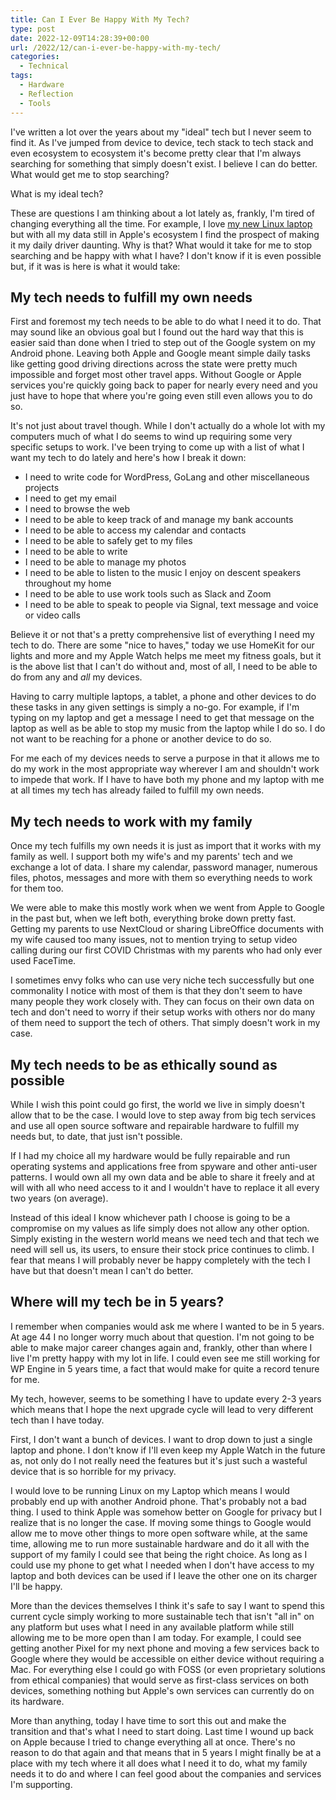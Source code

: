 ```yaml
---
title: Can I Ever Be Happy With My Tech?
type: post
date: 2022-12-09T14:28:39+00:00
url: /2022/12/can-i-ever-be-happy-with-my-tech/
categories:
  - Technical
tags:
  - Hardware
  - Reflection
  - Tools
---
```


I've written a lot over the years about my "ideal" tech but I never seem to find it. As I've jumped from device to device, tech stack to tech stack and even ecosystem to ecosystem it's become pretty clear that I'm always searching for something that simply doesn't exist. I believe I can do better.
What would get me to stop searching?

What is my ideal tech?

These are questions I am thinking about a lot lately as, frankly, I'm tired of changing everything all the time. For example, I love [my new Linux laptop][1] but with all my data still in Apple's ecosystem I find the prospect of making it my daily driver daunting. Why is that? What would it take for me to stop searching and be happy with what I have? I don't know if it is even possible but, if it was is here is what it would take:

## My tech needs to fulfill my own needs

First and foremost my tech needs to be able to do what I need it to do. That may sound like an obvious goal but I found out the hard way that this is easier said than done when I tried to step out of the Google system on my Android phone. Leaving both Apple and Google meant simple daily tasks like getting good driving directions across the state were pretty much impossible and forget most other travel apps. Without Google or Apple services you're quickly going back to paper for nearly every need and you just have to hope that where you're going even still even allows you to do so.

It's not just about travel though. While I don't actually do a whole lot with my computers much of what I do seems to wind up requiring some very specific setups to work. I've been trying to come up with a list of what I want my tech to do lately and here's how I break it down:

* I need to write code for WordPress, GoLang and other miscellaneous projects
* I need to get my email
* I need to browse the web
* I need to be able to keep track of and manage my bank accounts
* I need to be able to access my calendar and contacts
* I need to be able to safely get to my files
 * I need to be able to write
* I need to be able to manage my photos
* I need to be able to listen to the music I enjoy on descent speakers throughout my home
* I need to be able to use work tools such as Slack and Zoom
* I need to be able to speak to people via Signal, text message and voice or video calls

Believe it or not that's a pretty comprehensive list of everything I need my tech to do. There are some "nice to haves," today we use HomeKit for our lights and more and my Apple Watch helps me meet my fitness goals, but it is the above list that I can't do without and, most of all, I need to be able to do from any and _all_ my devices.

Having to carry multiple laptops, a tablet, a phone and other devices to do these tasks in any given settings is simply a no-go. For example, if I'm typing on my laptop and get a message I need to get that message on the laptop as well as be able to stop my music from the laptop while I do so. I do not want to be reaching for a phone or another device to do so.

For me each of my devices needs to serve a purpose in that it allows me to do my work in the most appropriate way wherever I am and shouldn't work to impede that work. If I have to have both my phone and my laptop with me at all times my tech has already failed to fulfill my own needs.

## My tech needs to work with my family

Once my tech fulfills my own needs it is just as import that it works with my family as well. I support both my wife's and my parents' tech and we exchange a lot of data. I share my calendar, password manager, numerous files, photos, messages and more with them so everything needs to work for them too.

We were able to make this mostly work when we went from Apple to Google in the past but, when we left both, everything broke down pretty fast. Getting my parents to use NextCloud or sharing LibreOffice documents with my wife caused too many issues, not to mention trying to setup video calling during our first COVID Christmas with my parents who had only ever used FaceTime.

I sometimes envy folks who can use very niche tech successfully but one commonality I notice with most of them is that they don't seem to have many people they work closely with. They can focus on their own data on tech and don't need to worry if their setup works with others nor do many of them need to support the tech of others. That simply doesn't work in my case.

## My tech needs to be as ethically sound as possible

While I wish this point could go first, the world we live in simply doesn't allow that to be the case. I would love to step away from big tech services and use all open source software and repairable hardware to fulfill my needs but, to date, that just isn't possible.

If I had my choice all my hardware would be fully repairable and run operating systems and applications free from spyware and other anti-user patterns. I would own all my own data and be able to share it freely and at will with all who need access to it and I wouldn't have to replace it all every two years (on average).

Instead of this ideal I know whichever path I choose is going to be a compromise on my values as life simply does not allow any other option. Simply existing in the western world means we need tech and that tech we need will sell us, its users, to ensure their stock price continues to climb. I fear that means I will probably never be happy completely with the tech I have but that doesn't mean I can't do better.

## Where will my tech be in 5 years?

I remember when companies would ask me where I wanted to be in 5 years. At age 44 I no longer worry much about that question. I'm not going to be able to make major career changes again and, frankly, other than where I live I'm pretty happy with my lot in life. I could even see me still working for WP Engine in 5 years time, a fact that would make for quite a record tenure for me.

My tech, however, seems to be something I have to update every 2-3 years which means that I hope the next upgrade cycle will lead to very different tech than I have today.

First, I don't want a bunch of devices. I want to drop down to just a single laptop and phone. I don't know if I'll even keep my Apple Watch in the future as, not only do I not really need the features but it's just such a wasteful device that is so horrible for my privacy.

I would love to be running Linux on my Laptop which means I would probably end up with another Android phone. That's probably not a bad thing. I used to think Apple was somehow better on Google for privacy but I realize that is no longer the case. If moving some things to Google would allow me to move other things to more open software while, at the same time, allowing me to run more sustainable hardware and do it all with the support of my family I could see that being the right choice. As long as I could use my phone to get what I needed when I don't have access to my laptop and both devices can be used if I leave the other one on its charger I'll be happy.

More than the devices themselves I think it's safe to say I want to spend this current cycle simply working to more sustainable tech that isn't "all in" on any platform but uses what I need in any available platform while still allowing me to be more open than I am today. For example, I could see getting another Pixel for my next phone and moving a few services back to Google where they would be accessible on either device without requiring a Mac. For everything else I could go with FOSS (or even proprietary solutions from ethical companies) that would serve as first-class services on both devices, something nothing but Apple's own services can currently do on its hardware.

More than anything, today I have time to sort this out and make the transition and that's what I need to start doing. Last time I wound up back on Apple because I tried to change everything all at once. There's no reason to do that again and that means that in 5 years I might finally be at a place with my tech where it all does what I need it to do, what my family needs it to do and where I can feel good about the companies and services I'm supporting.

 [1]: /2022/12/hello-again-linux-i-missed-you/